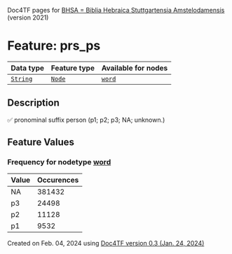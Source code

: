 Doc4TF pages for [BHSA = Biblia Hebraica Stuttgartensia Amstelodamensis](https://github.com/etcbc/BHSA/tree/master/tf) (version 2021)
# Feature: prs_ps
Data type|Feature type|Available for nodes
---|---|---
[`String`](featurebydatatype.md#string)|[`Node`](featurebytype.md#node)| [`word`](featurebynodetype.md#word) 
## Description
✅ pronominal suffix person (p1; p2; p3; NA; unknown.)
## Feature Values
### Frequency for nodetype [word](featurebynodetype.md#word)
Value|Occurences
---|---
NA|381432
p3|24498
p2|11128
p1|9532
 

Created on Feb. 04, 2024 using [Doc4TF  version 0.3 (Jan. 24, 2024)](https://github.com/tonyjurg/Doc4TF) 